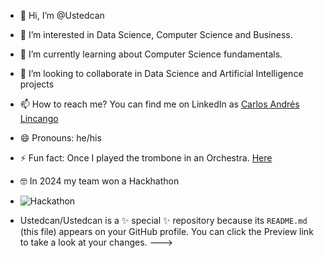 - 👋 Hi, I’m @Ustedcan
- 👀 I’m interested in Data Science, Computer Science and Business.
- 🌱 I’m currently learning about Computer Science fundamentals.
- 💞️ I’m looking to collaborate in Data Science and Artificial Intelligence projects
- 📫 How to reach me? You can find me on LinkedIn as [Carlos Andrés Lincango](https://www.linkedin.com/in/carlos-andr%C3%A9s-lincango-2b5a60132/?originalSubdomain=ec)
- 😄 Pronouns: he/his
- ⚡ Fun fact: Once I played the trombone in an Orchestra. [Here](https://www.youtube.com/watch?v=jw0Ja6U1H2A&ab_channel=CarlosAndr%C3%A9s)

- 🤓 In 2024 my team won a Hackhathon
- ![Hackathon](https://photos.app.goo.gl/zDayeU2yXabbBbSP7<!---)

- Ustedcan/Ustedcan is a ✨ special ✨ repository because its `README.md` (this file) appears on your GitHub profile.
You can click the Preview link to take a look at your changes.
--->

